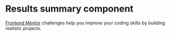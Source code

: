 # Results summary component

[Frontend Mentor](https://www.frontendmentor.io) challenges help you improve your coding skills by building realistic projects.


